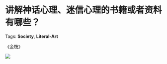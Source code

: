 # 讲解神话心理、迷信心理的书籍或者资料有哪些？

Tags: **Society**, **Literal-Art**

《金枝》

![](https://pic4.zhimg.com/50/v2-5e85717332414e414ec9e2b9b14a7f83_hd.jpg?source=1940ef5c)

